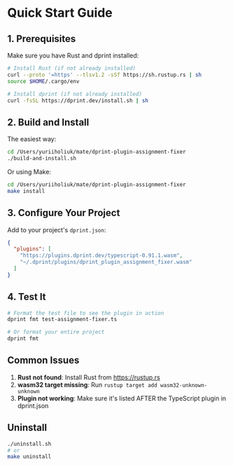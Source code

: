 # Quick Start Guide

## 1. Prerequisites

Make sure you have Rust and dprint installed:

```bash
# Install Rust (if not already installed)
curl --proto '=https' --tlsv1.2 -sSf https://sh.rustup.rs | sh
source $HOME/.cargo/env

# Install dprint (if not already installed)
curl -fsSL https://dprint.dev/install.sh | sh
```

## 2. Build and Install

The easiest way:

```bash
cd /Users/yuriiholiuk/mate/dprint-plugin-assignment-fixer
./build-and-install.sh
```

Or using Make:

```bash
cd /Users/yuriiholiuk/mate/dprint-plugin-assignment-fixer
make install
```

## 3. Configure Your Project

Add to your project's `dprint.json`:

```json
{
  "plugins": [
    "https://plugins.dprint.dev/typescript-0.91.1.wasm",
    "~/.dprint/plugins/dprint_plugin_assignment_fixer.wasm"
  ]
}
```

## 4. Test It

```bash
# Format the test file to see the plugin in action
dprint fmt test-assignment-fixer.ts

# Or format your entire project
dprint fmt
```

## Common Issues

1. **Rust not found**: Install Rust from https://rustup.rs
2. **wasm32 target missing**: Run `rustup target add wasm32-unknown-unknown`
3. **Plugin not working**: Make sure it's listed AFTER the TypeScript plugin in dprint.json

## Uninstall

```bash
./uninstall.sh
# or
make uninstall
```
